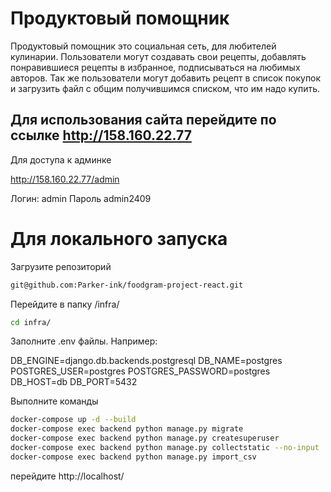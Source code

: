 # Продуктовый помощник

Продуктовый помощник это социальная сеть, для любителей кулинарии. Пользователи могут создавать свои рецепты, добавлять понравившиеся рецепты в избранное, подписываться на любимых авторов. Так же пользователи могут добавить рецепт в список покупок и загрузить файл с общим получившимся списком, что им надо купить.

## Для использования сайта перейдите по ссылке http://158.160.22.77

Для доступа к админке 

http://158.160.22.77/admin

Логин: admin
Пароль admin2409

# Для локального запуска

Загрузите репозиторий 
```bash
git@github.com:Parker-ink/foodgram-project-react.git
```
Перейдите в папку /infra/
```bash
cd infra/
```
Заполните .env файлы. Например:

DB_ENGINE=django.db.backends.postgresql
DB_NAME=postgres
POSTGRES_USER=postgres
POSTGRES_PASSWORD=postgres
DB_HOST=db
DB_PORT=5432

Выполните команды
```bash
docker-compose up -d --build
docker-compose exec backend python manage.py migrate
docker-compose exec backend python manage.py createsuperuser
docker-compose exec backend python manage.py collectstatic --no-input
docker-compose exec backend python manage.py import_csv
```
перейдите http://localhost/

